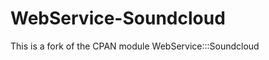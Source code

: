 WebService-Soundcloud
=====================

This is a fork of the CPAN module WebService:::Soundcloud